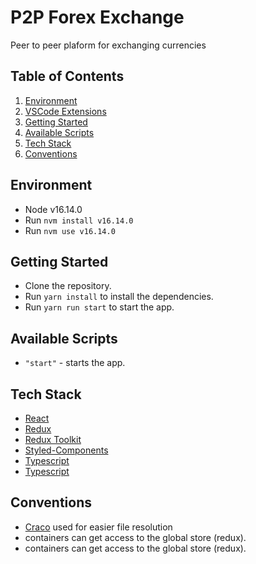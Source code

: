 # P2P Forex Exchange

Peer to peer plaform for exchanging currencies

## Table of Contents

1. [Environment](#environment)
2. [VSCode Extensions](#vscode-extensions)
3. [Getting Started](#getting-started)
4. [Available Scripts](#available-scripts)
5. [Tech Stack](#tech-stack)
6. [Conventions](#conventions)

## Environment 

- Node v16.14.0
- Run `nvm install v16.14.0`
- Run `nvm use v16.14.0`

## Getting Started

- Clone the repository.
- Run `yarn install` to install the dependencies.
- Run `yarn run start` to start the app.

## Available Scripts

- `"start"` - starts the app.

## Tech Stack

- [React](https://reactjs.org/)
- [Redux](https://redux.js.org/)
- [Redux Toolkit](https://redux-toolkit.js.org/)
- [Styled-Components](https://styled-components.com/)
- [Typescript](https://www.typescriptlang.org/)
- [Typescript](https://www.typescriptlang.org/)

## Conventions

- [Craco](https://github.com/gsoft-inc/craco) used for easier file resolution
- containers can get access to the global store (redux).
- containers can get access to the global store (redux).